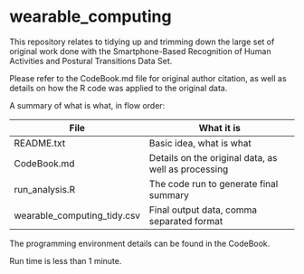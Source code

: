 # wearable_computing

This repository relates to tidying up and trimming down the large set of original work done with the Smartphone-Based Recognition of Human Activities and Postural Transitions Data Set.

Please refer to the CodeBook.md file for original author citation, as well as details on how the R code was applied to the original data.  

A summary of what is what, in flow order:

File                          | What it is
------------------------------|----------------------------------------------------
README.txt                    | Basic idea, what is what
CodeBook.md                   | Details on the original data, as well as processing
run_analysis.R                | The code run to generate final summary
wearable_computing_tidy.csv   | Final output data, comma separated format

The programming environment details can be found in the CodeBook.  

Run time is less than 1 minute.